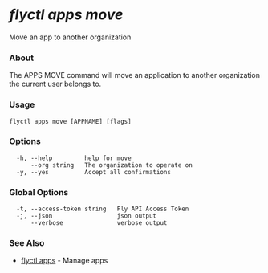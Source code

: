# _flyctl apps move_

Move an app to another organization

### About

The APPS MOVE command will move an application to another 
organization the current user belongs to.


### Usage
~~~
flyctl apps move [APPNAME] [flags]
~~~

### Options

~~~
  -h, --help         help for move
      --org string   The organization to operate on
  -y, --yes          Accept all confirmations
~~~

### Global Options

~~~
  -t, --access-token string   Fly API Access Token
  -j, --json                  json output
      --verbose               verbose output
~~~

### See Also

* [flyctl apps](/docs/flyctl/apps/)	 - Manage apps

